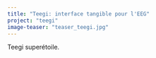 ```yaml
---
title: "Teegi: interface tangible pour l'EEG"
project: "teegi"
image-teaser: "teaser_teegi.jpg"
---
```


Teegi superétoile.

